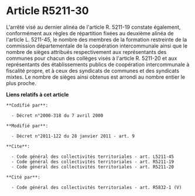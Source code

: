 # Article R5211-30

L'arrêté visé au dernier alinéa de l'article R. 5211-19 constate également, conformément aux règles de répartition fixées au
deuxième alinéa de l'article L. 5211-45, le nombre des membres de la formation restreinte de la commission départementale de
la coopération intercommunale ainsi que le nombre de sièges attribués respectivement aux représentants des communes pour
chacun des collèges visés à l'article R. 5211-20 et aux représentants des établissements publics de coopération
intercommunale à fiscalité propre, et à ceux des syndicats de communes et des syndicats mixtes. Le nombre de sièges ainsi
obtenus est arrondi au nombre entier le plus proche.

**Liens relatifs à cet article**

	**Codifié par**:

	  - Décret n°2000-318 du 7 avril 2000

	**Modifié par**:

	  - Décret n°2011-122 du 28 janvier 2011 - art. 9

	**Cite**:

	  - Code général des collectivités territoriales - art. L5211-45
	  - Code général des collectivités territoriales - art. R5211-19
	  - Code général des collectivités territoriales - art. R5211-20

	**Cité par**:

	  - Code général des collectivités territoriales - art. R5832-1 (V)
